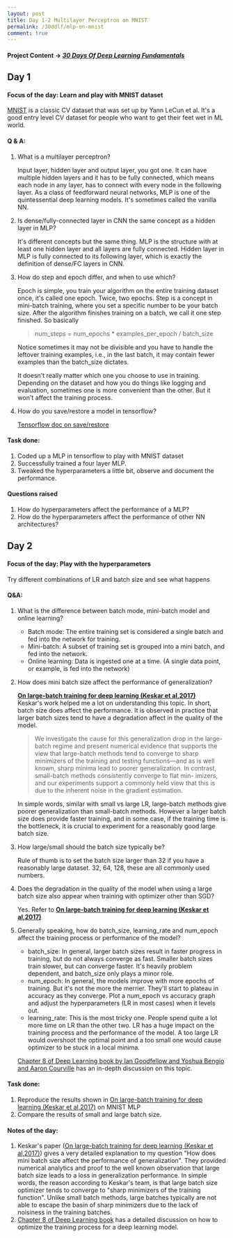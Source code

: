 ```yaml
---
layout: post
title: Day 1-2 Multilayer Perceptron on MNIST
permalink: /30ddlf/mlp-on-mnist
comment: true
---
```

#### Project Content &rarr;  *[30 Days Of Deep Learning Fundamentals](/blog/30-days-of-deep-learning-fundamentals/)*
## Day 1
#### Focus of the day: Learn and play with MNIST dataset
[MNIST](http://yann.lecun.com/exdb/mnist/) is a classic CV dataset that was set up by Yann LeCun et al. It's a good entry level CV dataset for people who want to get their feet wet in ML world.

#### Q & A: 
1. What is a multilayer perceptron? 

    Input layer, hidden layer and output layer, you got one. It can have multiple hidden layers and it has to be fully connected, which means each node in any layer, has to connect with every node in the following layer.
    As a class of feedforward neural networks, MLP is one of the quintessential deep learning models. It's sometimes called the vanilla NN.

2. Is dense/fully-connected layer in CNN the same concept as a hidden layer in MLP?

    It's different concepts but the same thing. MLP is the structure with at least one hidden layer and all layers are fully connected. Hidden layer in MLP is fully connected to its following layer, which is exactly the definition of dense/FC layers in CNN. 

3. How do step and epoch differ, and when to use which?

    Epoch is simple, you train your algorithm on the entire training dataset once, it's called one epoch. Twice, two epochs.
    Step is a concept in mini-batch training, where you set a specific number to be your batch size. After the algorithm finishes training on a batch, we call it one step finished. So basically 

    > num_steps = num_epochs * examples_per_epoch / batch_size

    Notice sometimes it may not be divisible and you have to handle the leftover training examples, i.e., in the last batch, it may contain fewer examples than the batch_size dictates.

    It doesn't really matter which one you choose to use in training. Depending on the dataset and how you do things like logging and evaluation, sometimes one is more convenient than the other. But it won't affect the training process.
    
4. How do you save/restore a model in tensorflow?

    [Tensorflow doc on save/restore](https://www.tensorflow.org/programmers_guide/saved_model)

#### Task done:

1. Coded up a MLP in tensorflow to play with MNIST dataset
2. Successfully trained a four layer MLP.
3. Tweaked the hyperparameters a little bit, observe and document the performance.

#### Questions raised
1. How do hyperparameters affect the performance of a MLP?
2. How do the hyperparameters affect the performance of other NN architectures?

## Day 2
#### Focus of the day: Play with the hyperparameters
Try different combinations of LR and batch size and see what happens

#### Q&A:
1. What is the difference between batch mode, mini-batch model and online learning?

    * Batch mode: The entire training set is considered a single batch and fed into the network for training.  
    * Mini-batch: A subset of training set is grouped into a mini batch, and fed into the network.
    * Online learning: Data is ingested one at a time. (A single data point, or example, is fed into the network)

2. How does mini batch size affect the performance of generalization?  

    **[On large-batch training for deep learning (Keskar et al,2017)](https://arxiv.org/abs/1609.04836)**  
    Keskar's work helped me a lot on understanding this topic. In short, batch size does affect the performance. It is observed in practice that larger batch sizes tend to have a degradation affect in the quality of the model.

    > We investigate the cause for this generalization drop in the large-batch 
    > regime and present numerical evidence that supports
    > the view that large-batch methods tend to converge to sharp minimizers of the
    > training and testing functions—and as is well known, sharp minima lead to poorer
    > generalization. In contrast, small-batch methods consistently converge to flat min-
    > imizers, and our experiments support a commonly held view that this is due to the
    > inherent noise in the gradient estimation. 

    In simple words, similar with small vs large LR, large-batch methods give poorer generalization than small-batch methods. However a larger batch size does provide faster training, and in some case, if the training time is the bottleneck, it is crucial to experiment for a reasonably good large batch size.

3. How large/small should the batch size typically be?

    Rule of thumb is to set the batch size larger than 32 if you have a reasonably large dataset. 32, 64, 128, these are all commonly used numbers.

4. Does the degradation in the quality of the model when using a large batch size also appear when training with optimizer other than SGD?

    Yes. Refer to **[On large-batch training for deep learning (Keskar et al,2017)](https://arxiv.org/abs/1609.04836)**  

5. Generally speaking, how do batch_size, learning_rate and num_epoch affect the training process or performance of the model?

    * batch_size: 
        In general, larger batch sizes result in faster progress in training, but do not always converge as fast. Smaller batch sizes train slower, but can converge faster. It's heavily problem dependent, and batch_size only plays a minor role.
    * num_epoch:
        In general, the models improve with more epochs of training. But it's not the more the merrier. They'll start to plateau in accuracy as they converge. Plot a num_epoch vs accuracy graph and adjust the hyperparameters (LR in most cases) when it levels out.
    * learning_rate:
        This is the most tricky one. People spend quite a lot more time on LR than the other two. LR has a huge impact on the training process and the performance of the model. A too large LR would overshoot the optimal point and a too small one would cause optimizer to be stuck in a local minima.  

    [Chapter 8 of Deep Learning book by Ian Goodfellow and Yoshua Bengio and Aaron Courville](http://www.deeplearningbook.org/contents/optimization.html) has an in-depth discussion on this topic.

#### Task done:
1. Reproduce the results shown in [On large-batch training for deep learning (Keskar et al,2017)](https://arxiv.org/abs/1609.04836) on MNIST MLP
2. Compare the results of small and large batch size.

#### Notes of the day:
1. Keskar's paper ([On large-batch training for deep learning (Keskar et al,2017)](https://arxiv.org/abs/1609.04836)) gives a very detailed explanation to my question "How does mini batch size affect the performance of generalization". They provided numerical analytics and proof to the well known observation that large batch size leads to a loss in generalization performance. In simple words, the reason according to Keskar's team, is that large batch size optimizer tends to converge to "sharp minimizers of the training function". Unlike small batch methods, large batches typically are not able to escape the basin of sharp minimizers due to the lack of noisiness in the training batches. 
2. [Chapter 8 of Deep Learning book](http://www.deeplearningbook.org/contents/optimization.html) has a detailed discussion on how to optimize the training process for a deep learning model.
